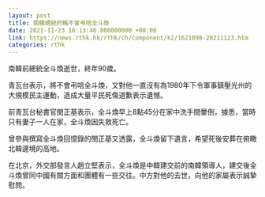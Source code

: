 ```yaml
---
layout: post
title: 南韓總統府稱不會弔唁全斗煥
date: 2021-11-23 16:13:46.000000000 +08:00
link: https://news.rthk.hk/rthk/ch/component/k2/1621098-20211123.htm
categories: rthk
---
```


南韓前總統全斗煥逝世，終年90歲。

青瓦台表示，將不會弔唁全斗煥，又對他一直沒有為1980年下令軍事鎮壓光州的大規模民主運動，造成大量平民死傷道歉表示遺憾。

前青瓦台秘書官閔正基表示，全斗煥早上8點45分在家中洗手間暈倒，據悉，當時只有妻子一人在家，全斗煥因失救死亡。

曾參與撰寫全斗煥回憶錄的閔正基又透露，全斗煥留下遺言，希望死後安葬在俯瞰北韓邊境的高地。

在北京，外交部發言人趙立堅表示，全斗煥是中韓建交前的南韓領導人，建交後全斗煥曾同中國有關方面和團體有一些交往。中方對他的去世，向他的家屬表示誠摯慰問。
